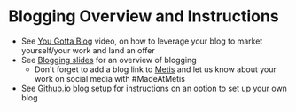# Blogging Overview and Instructions

- See [You Gotta Blog](https://youtu.be/oFAuZG_naxc) video, on how to leverage your blog to market yourself/your work and land an offer
- See [Blogging slides](Blogging.pdf) for an overview of blogging
    -  Don't forget to add a blog link to [Metis](https://www.thisismetis.com/bootcamps/online-data-science-bootcamp) and let us know about your work on social media with #MadeAtMetis
- See [Github.io blog setup](github_blog_steps.md) for instructions on an option to set up your own blog
